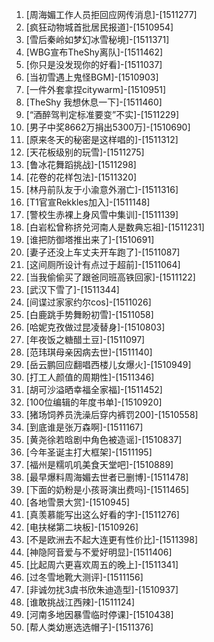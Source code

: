 
1. [周海媚工作人员拒回应网传消息]-[1511277]
1. [疯狂动物城首批居民报道]-[1510954]
1. [雪后秦岭如梦幻冰雪秘境]-[1511371]
1. [WBG宣布TheShy离队]-[1511462]
1. [你只是没发现你的好看]-[1511037]
1. [当初雪遇上鬼怪BGM]-[1510903]
1. [一件外套拿捏citywarm]-[1510951]
1. [TheShy 我想休息一下]-[1511460]
1. [“酒醉驾判定标准要变”不实]-[1511229]
1. [男子中奖8662万捐出5300万]-[1510690]
1. [原来冬天的秘密是这样唱的]-[1511312]
1. [天花板级别的玩雪]-[1511275]
1. [鲁冰花舞蹈挑战]-[1511298]
1. [花卷的花样包法]-[1511320]
1. [林丹前队友于小渝意外溺亡]-[1511316]
1. [T1官宣Rekkles加入]-[1511148]
1. [警校生赤裸上身风雪中集训]-[1511139]
1. [白岩松曾称挤兑河南人是数典忘祖]-[1511231]
1. [谁把防御塔推出来了]-[1510691]
1. [妻子还没上车丈夫开车跑了]-[1511087]
1. [这间厕所设计有点过于超前]-[1511064]
1. [当我偷偷买了跟爸同班高铁回家]-[1511122]
1. [武汉下雪了]-[1511344]
1. [间谍过家家约尔cos]-[1511026]
1. [白鹿跳手势舞盼初雪]-[1511058]
1. [哈妮克孜做过昆凌替身]-[1510803]
1. [年夜饭之糖醋土豆]-[1511097]
1. [范玮琪母亲因病去世]-[1511140]
1. [岳云鹏回应翻唱西楼儿女爆火]-[1510949]
1. [打工人颜值的周期性]-[1511346]
1. [胡可沙溢晒幸福全家福]-[1511452]
1. [100位编辑的年度书单]-[1510920]
1. [猪场饲养员洗澡后穿内裤罚200]-[1510558]
1. [到底谁是张万森啊]-[1511167]
1. [黄尧徐若晗剧中角色被造谣]-[1510837]
1. [今年圣诞主打大框架]-[1511195]
1. [福州是糯叽叽美食天堂吧]-[1510889]
1. [最早爆料周海媚去世者已删博]-[1511478]
1. [下面的奶粉是小孩哥演出费吗]-[1511465]
1. [各地雪景大赏]-[1510945]
1. [真羡慕能写出这么好看的字]-[1511276]
1. [电扶梯第二块板]-[1510926]
1. [不是欧洲去不起大连更有性价比]-[1511398]
1. [神隐阿音爱与不爱好明显]-[1511406]
1. [比起周六更喜欢周五的晚上]-[1511341]
1. [过冬雪地靴大测评]-[1511156]
1. [非诚勿扰3虞书欣朱迪造型]-[1510937]
1. [谁敢挑战江西辣]-[1511124]
1. [河南多地因暴雪临时停课]-[1510438]
1. [帮人类幼崽选选帽子]-[1511376]